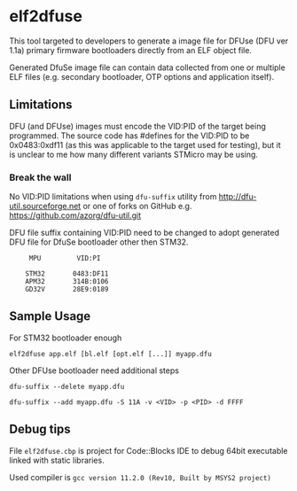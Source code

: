 elf2dfuse
=========

  This tool targeted to  developers to generate a image file for DFUse (DFU ver 1.1a) primary firmware bootloaders directly from an ELF object file.

Generated DfuSe image file can contain data collected from one or multiple ELF files (e.g. secondary bootloader, OTP options and application itself).


## Limitations

DFU (and DFUse) images must encode the VID:PID of the target being programmed.  The source code has #defines for the VID:PID to be 0x0483:0xdf11 (as this was applicable to the target used for testing), but it is unclear to me how many different variants STMicro may be using.	

### Break the wall

 No VID:PID limitations when using `dfu-suffix` utility from http://dfu-util.sourceforge.net or one of forks on GitHub e.g. https://github.com/azorg/dfu-util.git
 
 DFU file suffix containing VID:PID need to be changed to adopt generated DFU file for DfuSe bootloader other then STM32. 


``` 
 	 MPU 		 VID:PI
```
```
 	STM32		0483:DF11
 	APM32		314B:0106
	GD32V		28E9:0189
```
## Sample Usage

For STM32 bootloader enough
```
elf2dfuse app.elf [bl.elf [opt.elf [...]] myapp.dfu
```

Other DFUse bootloader need additional steps
```
dfu-suffix --delete myapp.dfu

dfu-suffix --add myapp.dfu -S 11A -v <VID> -p <PID> -d FFFF

```

## Debug tips
File `elf2dfuse.cbp` is project for Code::Blocks IDE to debug 64bit executable linked with static libraries.

Used compiler is `gcc version 11.2.0 (Rev10, Built by MSYS2 project)`





